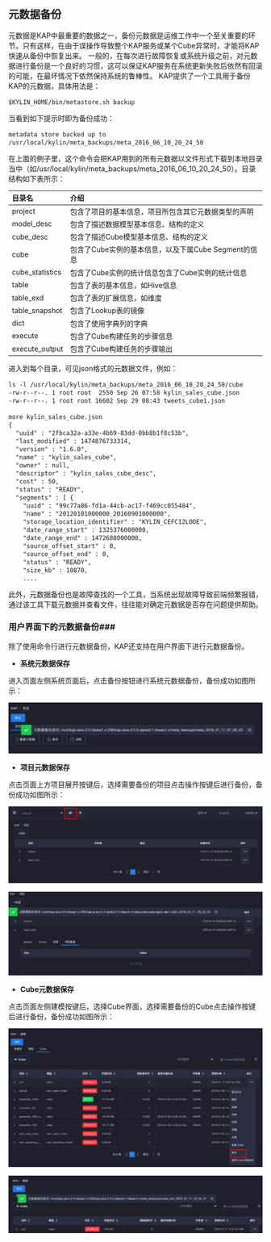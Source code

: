 ## 元数据备份

元数据是KAP中最重要的数据之一，备份元数据是运维工作中一个至关重要的环节。只有这样，在由于误操作导致整个KAP服务或某个Cube异常时，才能将KAP快速从备份中恢复出来。
一般的，在每次进行故障恢复或系统升级之前，对元数据进行备份是一个良好的习惯，这可以保证KAP服务在系统更新失败后依然有回滚的可能，在最坏情况下依然保持系统的鲁棒性。
KAP提供了一个工具用于备份KAP的元数据，具体用法是：

```shell
$KYLIN_HOME/bin/metastore.sh backup
```
当看到如下提示时即为备份成功：

```shell
metadata store backed up to /usr/local/kylin/meta_backups/meta_2016_06_10_20_24_50
```
在上面的例子里，这个命令会把KAP用到的所有元数据以文件形式下载到本地目录当中（如/usr/local/kylin/meta_backups/meta_2016_06_10_20_24_50）。目录结构如下表所示：

| 目录名             | 介绍                                 |
| :-------------- | :--------------------------------- |
| project         | 包含了项目的基本信息，项目所包含其它元数据类型的声明         |
| model_desc      | 包含了描述数据模型基本信息、结构的定义                |
| cube_desc       | 包含了描述Cube模型基本信息、结构的定义              |
| cube            | 包含了Cube实例的基本信息，以及下属Cube Segment的信息 |
| cube_statistics | 包含了Cube实例的统计信息包含了Cube实例的统计信息       |
| table           | 包含了表的基本信息，如Hive信息                  |
| table_exd       | 包含了表的扩展信息，如维度                      |
| table_snapshot  | 包含了Lookup表的镜像                      |
| dict            | 包含了使用字典列的字典                        |
| execute         | 包含了Cube构建任务的步骤信息                   |
| execute_output  | 包含了Cube构建任务的步骤输出                   |
进入到每个目录，可见json格式的元数据文件，例如：
```shell
ls -l /usr/local/kylin/meta_backups/meta_2016_06_10_20_24_50/cube
-rw-r--r--. 1 root root  2550 Sep 26 07:58 kylin_sales_cube.json
-rw-r--r--. 1 root root 16602 Sep 29 08:43 tweets_cube1.json

more kylin_sales_cube.json
{
  "uuid" : "2fbca32a-a33e-4b69-83dd-0bb8b1f8c53b",
  "last_modified" : 1474876733314,
  "version" : "1.6.0",
  "name" : "kylin_sales_cube",
  "owner" : null,
  "descriptor" : "kylin_sales_cube_desc",
  "cost" : 50,
  "status" : "READY",
  "segments" : [ {
    "uuid" : "99c77a86-fd1a-44cb-ac17-f469cc055484",
    "name" : "20120101000000_20160901000000",
    "storage_location_identifier" : "KYLIN_CEFC12LOOE",
    "date_range_start" : 1325376000000,
    "date_range_end" : 1472688000000,
    "source_offset_start" : 0,
    "source_offset_end" : 0,
    "status" : "READY",
    "size_kb" : 10870,
    ....
```

此外，元数据备份也是故障查找的一个工具，当系统出现故障导致前端频繁报错，通过该工具下载元数据并查看文件，往往能对确定元数据是否存在问题提供帮助。

### 用户界面下的元数据备份###

除了使用命令行进行元数据备份，KAP还支持在用户界面下进行元数据备份。

* **系统元数据保存**

进入页面左侧系统页面后，点击备份按钮进行系统元数据备份，备份成功如图所示：

![系统元数据备份](images/instance_backup_cn.png)

* **项目元数据保存**

点击页面上方项目展开按键后，选择需要备份的项目点击操作按键后进行备份，备份成功如图所示：

![项目页面](images/project_page_cn.png)

![项目元数据备份](images/project_backup_cn.png)

* **Cube元数据保存**

点击页面左侧建模按键后，选择Cube界面，选择需要备份的Cube点击操作按键后进行备份，备份成功如图所示：

![建模页面](images/studio_page_cn.png)

![Cube元数据备份](images/Cube_backup_cn.png)